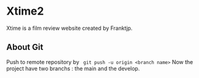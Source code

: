 # Xtime2
Xtime is a film review website created by Franktjp.


## About Git
Push to remote repository by ` git push -u origin <branch name>`
Now the project have two branchs : the main and the develop.
